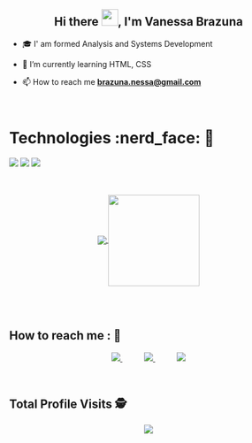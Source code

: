 <h2 align="center">Hi there <img src="https://raw.githubusercontent.com/kaueMarques/kaueMarques/master/hi.gif" width="30px">, I'm Vanessa Brazuna</h2>

-  🎓  I' am formed Analysis and Systems Development

-  🌱  I’m currently learning HTML, CSS

- 📫   How to reach me **brazuna.nessa@gmail.com**
 
</br>
<h1> Technologies :nerd_face: 🖖</h1>
<div text-align="justify">
<img src="https://img.shields.io/badge/html%205-orange?style=for-the-badge&logo=html5&logoColor=white&labelColor=orange" />
<img src="https://img.shields.io/badge/CSS%203-5188FE?style=for-the-badge&logo=css3&logoColor=white&labelColor=5188FE" />
<img src="https://img.shields.io/badge/Js-FFDC0B?style=for-the-badge&logo=javascript&logoColor=000&labelColor=FFDC0B" />
</div>
</br>
</br>

<p align="center">
  <a href="https://github.com/anuraghazra/github-readme-stats">
    <img
      align="center"
      src="https://github-readme-stats.vercel.app/api/top-langs/?username=vanessabrazuna&layout=compact"
    />
  </a>
  <a href="https://github.com/anuraghazra/github-readme-stats">
    <img
      align="center"
      height="165"
      src="https://github-readme-stats.vercel.app/api?username=vanessabrazuna&count_private=true&show_icons=true&custom_title=Vanessa Brazuna 'Github%20Status'&hide=issues"
    />
  </a>
</p>                                     
  
</br>
</br>

## How to reach me : 📲

<p align="center">
    <a href="https://github.com/vanessabrazuna">
        <img  src="https://img.shields.io/badge/github-%23100000.svg?&style=for-the-badge&logo=github&logoColor=white&link=mailto:https://github.com/vanessabrazuna">
    </a>
    &nbsp;&nbsp;&nbsp;&nbsp;&nbsp;&nbsp;&nbsp;&nbsp;&nbsp;
    <a href="mailto:brazuna.nessa@gmail.com">
        <img src="https://img.shields.io/badge/gmail-D14836?&style=for-the-badge&logo=gmail&logoColor=white&link=mailto:brazuna.nessa@gmail.com">
    </a>
    &nbsp;&nbsp;&nbsp;&nbsp;&nbsp;&nbsp;&nbsp;&nbsp;&nbsp;
    <a href="https://www.linkedin.com/in/...">
        <img src="https://img.shields.io/badge/linkedin-%230077B5.svg?&style=for-the-badge&logo=linkedin&logoColor=white&link=mailto:https://www.linkedin.com/in/.../">
    </a>
</p>
</br>

 ## Total Profile Visits :detective: <br>
 <p align="center"> 
   <img alingn="center" src="https://profile-counter.glitch.me/vanessabrazuna/count.svg" />
 </p>

</p>


